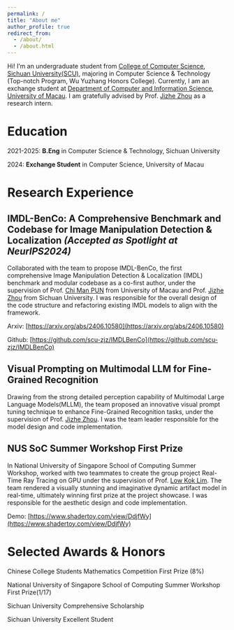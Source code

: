 ```yaml
---
permalink: /
title: "About me"
author_profile: true
redirect_from: 
  - /about/
  - /about.html
---
```


Hi! I’m an undergraduate student from [College of Computer Science](https://cs.scu.edu.cn/), [Sichuan University(SCU)](https://www.scu.edu.cn/), majoring in Computer Science & Technology (Top-notch Program, Wu Yuzhang Honors College). Currently, I am an exchange student at [Department of Computer and Information Science](https://www.cis.um.edu.mo/), [University of Macau](https://www.um.edu.mo/). I am gratefully advised by Prof. [Jizhe Zhou](https://knightzjz.github.io/) as a research intern.

# Education

2021-2025: __B.Eng__ in Computer Science & Technology, Sichuan University


2024: __Exchange Student__ in Computer Science, University of Macau

# Research Experience
## IMDL-BenCo: A Comprehensive Benchmark and Codebase for Image Manipulation Detection & Localization *(Accepted as Spotlight at NeurIPS2024)*

Collaborated with the team to propose IMDL-BenCo, the first comprehensive Image Manipulation Detection & Localization (IMDL) benchmark and modular codebase as a co-first author, under the supervision of Prof. [Chi Man PUN](https://cmpun.github.io/) from University of Macau and Prof. [Jizhe Zhou](https://knightzjz.github.io/) from Sichuan University. I was responsible for the overall design of the code structure and refactoring existing IMDL models to align with the framework. 

Arxiv: [https://arxiv.org/abs/2406.10580](https://arxiv.org/abs/2406.10580)

Github: [https://github.com/scu-zjz/IMDLBenCo](https://github.com/scu-zjz/IMDLBenCo)


## Visual Prompting on Multimodal LLM for Fine-Grained Recognition  

Drawing from the strong detailed perception capability of Multimodal Large Language Models(MLLM), the team proposed an innovative visual prompt tuning technique to enhance Fine-Grained Recognition tasks, under the supervision of Prof. [Jizhe Zhou](https://knightzjz.github.io/). I was the team leader responsible for the model design and code implementation.

## NUS SoC Summer Workshop First Prize

In National University of Singapore School of Computing Summer Workshop, worked with two teammates to create the group project Real-Time Ray Tracing on GPU under the supervision of Prof. [Low Kok Lim](https://www.comp.nus.edu.sg/~lowkl/). The team rendered a visually stunning and imaginative dynamic artifact model in real-time, ultimately winning first prize at the project showcase. I was responsible for the aesthetic design and code implementation.

Demo: [https://www.shadertoy.com/view/DdjfWy](https://www.shadertoy.com/view/DdjfWy)

# Selected Awards & Honors

Chinese College Students Mathematics Competition First Prize (8%)

National University of Singapore School of Computing Summer Workshop First Prize(1/17)

Sichuan University Comprehensive Scholarship

Sichuan University Excellent Student



